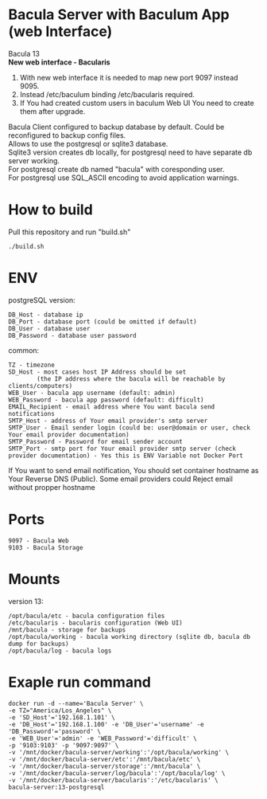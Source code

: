 # Bacula Server with Baculum App (web Interface)
Bacula 13 <br>
**New web interface - Bacularis**
1. With new web interface it is needed to map new port 9097 instead 9095.
2. Instead /etc/baculum binding /etc/bacularis required.
3. If You had created custom users in baculum Web UI You need to create them after upgrade.

Bacula Client configured to backup database by default. Could be reconfigured to backup config files.<br>
Allows to use the postgresql or sqlite3 database.<br>
Sqlite3 version creates db locally, for postgresql need to have separate db server working.<br>
For postgresql create db named "bacula" with coresponding user.<br>
For postgresql use SQL_ASCII encoding to avoid application warnings.<br>

# How to build
Pull this repository and run "build.sh"
```
./build.sh
```

# ENV
postgreSQL version:
```
DB_Host - database ip
DB_Port - database port (could be omitted if default)
DB_User - database user
DB_Password - database user password
```

common:
```
TZ - timezone
SD_Host - most cases host IP Address should be set
        (the IP address where the bacula will be reachable by clients/computers)
WEB_User - bacula app username (default: admin)
WEB_Password - bacula app password (default: difficult)
EMAIL_Recipient - email address where You want bacula send notifications
SMTP_Host - address of Your email provider's smtp server
SMTP_User - Email sender login (could be: user@domain or user, check Your email provider documentation)
SMTP_Password - Password for email sender account
SMTP_Port - smtp port for Your email provider smtp server (check provider documentation) - Yes this is ENV Variable not Docker Port
```
If You want to send email notification, You should set container hostname as Your Reverse DNS (Public). Some email providers could Reject email without propper hostname

# Ports
```
9097 - Bacula Web
9103 - Bacula Storage
```
# Mounts
version 13:
```
/opt/bacula/etc - bacula configuration files
/etc/bacularis - bacularis configuration (Web UI)
/mnt/bacula - storage for backups
/opt/bacula/working - bacula working directory (sqlite db, bacula db dump for backups)
/opt/bacula/log - bacula logs
```

# Exaple run command
```
docker run -d --name='Bacula Server' \
-e TZ="America/Los_Angeles" \
-e 'SD_Host'='192.168.1.101' \
-e 'DB_Host'='192.168.1.100' -e 'DB_User'='username' -e 'DB_Password'='password' \
-e 'WEB_User'='admin' -e 'WEB_Password'='difficult' \
-p '9103:9103' -p '9097:9097' \
-v '/mnt/docker/bacula-server/working':'/opt/bacula/working' \
-v '/mnt/docker/bacula-server/etc':'/mnt/bacula/etc' \
-v '/mnt/docker/bacula-server/storage':'/mnt/bacula' \
-v '/mnt/docker/bacula-server/log/bacula':'/opt/bacula/log' \
-v '/mnt/docker/bacula-server/bacularis':'/etc/bacularis' \
bacula-server:13-postgresql
```
